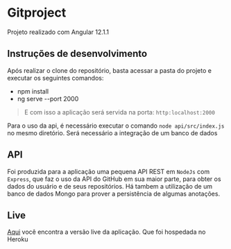 # Gitproject
Projeto realizado com Angular 12.1.1

## Instruções de desenvolvimento
Após realizar o clone do repositório, basta acessar a pasta do projeto e executar os seguintes comandos:
- npm install
- ng serve --port 2000
> E com isso a aplicação será servida na porta: `http:localhost:2000`

Para o uso da api, é necessário executar o comando `node api/src/index.js` no mesmo diretório. Será necessário a integração de um banco de dados

## API
Foi produzida para a aplicação uma pequena API REST em `NodeJs` com `Express`, que faz o uso da API do GitHub em sua maior parte, para obter os dados do usuário e de seus repositórios. Há tambem a utilização de um banco de dados Mongo para prover a persistência de algumas anotações.

## Live
[Aqui](https://gitchallenge.herokuapp.com/) você encontra a versão live da aplicação. Que foi hospedada no Heroku

